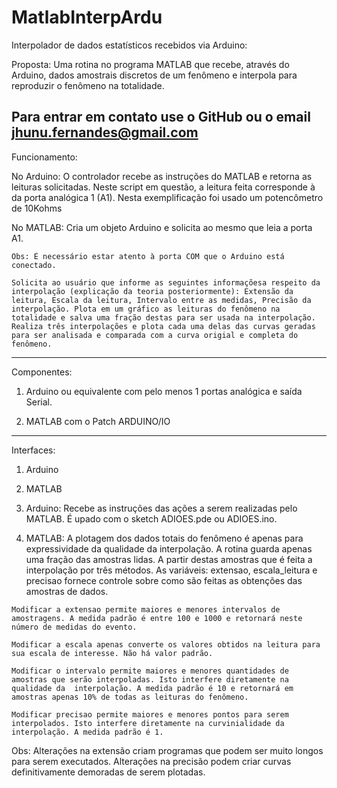 # MatlabInterpArdu

Interpolador de dados estatísticos recebidos via Arduino:

Proposta:
  Uma rotina no programa MATLAB que recebe, através do Arduino, dados amostrais discretos de um fenômeno e interpola para reproduzir o fenômeno na totalidade.

Para entrar em contato use o GitHub ou o email jhunu.fernandes@gmail.com
--------------------------------------------------------------------------------
Funcionamento:

  No Arduino:
    O controlador recebe as instruções do MATLAB e retorna as leituras solicitadas. Neste script em questão, a leitura feita corresponde à da porta analógica 1 (A1). Nesta exemplificação foi usado um potencômetro de 10Kohms

  No MATLAB:
    Cria um objeto Arduino e solicita ao mesmo que leia a porta A1.

    Obs: É necessário estar atento à porta COM que o Arduino está conectado.

    Solicita ao usuário que informe as seguintes informaçõesa respeito da interpolação (explicação da teoria posteriormente): Extensão da leitura, Escala da leitura, Intervalo entre as medidas, Precisão da interpolação. Plota em um gráfico as leituras do fenômeno na totalidade e salva uma fração destas para ser usada na interpolação. Realiza três interpolações e plota cada uma delas das curvas geradas para ser analisada e comparada com a curva origial e completa do fenômeno.
--------------------------------------------------------------------------------
Componentes:

  1) Arduino ou equivalente com pelo menos 1 portas analógica e saída Serial.

  5) MATLAB com o Patch ARDUINO/IO
--------------------------------------------------------------------------------
Interfaces:

  1) Arduino
  2) MATLAB

  1) Arduino:
    Recebe as instruções das ações a serem realizadas pelo MATLAB. É upado com o sketch ADIOES.pde ou ADIOES.ino.

  2) MATLAB:
    A plotagem dos dados totais do fenômeno é apenas para expressividade da qualidade da interpolação. A rotina guarda apenas uma fração das amostras lidas. A partir destas amostras que é feita a interpolação por três métodos. As variáveis: extensao, escala_leitura e precisao fornece controle sobre como são feitas as obtenções das amostras de dados.

    Modificar a extensao permite maiores e menores intervalos de amostragens. A medida padrão é entre 100 e 1000 e retornará neste número de medidas do evento.

    Modificar a escala apenas converte os valores obtidos na leitura para sua escala de interesse. Não há valor padrão.

    Modificar o intervalo permite maiores e menores quantidades de amostras que serão interpoladas. Isto interfere diretamente na qualidade da  interpolação. A medida padrão é 10 e retornará em amostras apenas 10% de todas as leituras do fenômeno.

    Modificar precisao permite maiores e menores pontos para serem interpolados. Isto interfere diretamente na curvinialidade da interpolação. A medida padrão é 1.

  Obs: Alterações na extensão criam programas que podem ser muito longos para serem executados. Alterações na precisão podem criar curvas definitivamente demoradas de serem plotadas.
